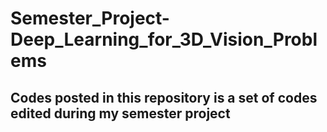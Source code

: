 # Semester_Project-Deep_Learning_for_3D_Vision_Problems
## Codes posted in this repository is a set of codes edited during my semester project
